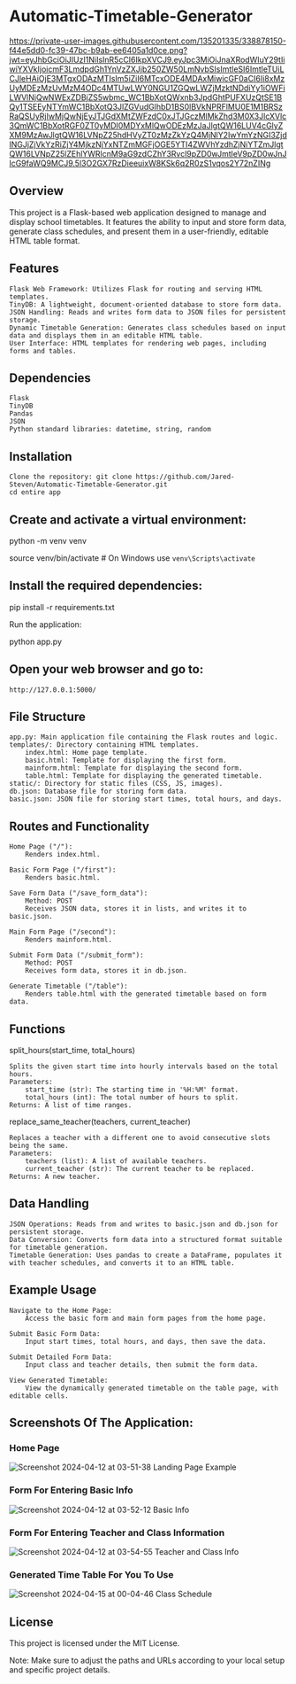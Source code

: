 # Automatic-Timetable-Generator

https://private-user-images.githubusercontent.com/135201335/338878150-f44e5dd0-fc39-47bc-b9ab-ee6405a1d0ce.png?jwt=eyJhbGciOiJIUzI1NiIsInR5cCI6IkpXVCJ9.eyJpc3MiOiJnaXRodWIuY29tIiwiYXVkIjoicmF3LmdpdGh1YnVzZXJjb250ZW50LmNvbSIsImtleSI6ImtleTUiLCJleHAiOjE3MTgxODAzMTIsIm5iZiI6MTcxODE4MDAxMiwicGF0aCI6Ii8xMzUyMDEzMzUvMzM4ODc4MTUwLWY0NGU1ZGQwLWZjMzktNDdiYy1iOWFiLWVlNjQwNWExZDBjZS5wbmc_WC1BbXotQWxnb3JpdGhtPUFXUzQtSE1BQy1TSEEyNTYmWC1BbXotQ3JlZGVudGlhbD1BS0lBVkNPRFlMU0E1M1BRSzRaQSUyRjIwMjQwNjEyJTJGdXMtZWFzdC0xJTJGczMlMkZhd3M0X3JlcXVlc3QmWC1BbXotRGF0ZT0yMDI0MDYxMlQwODEzMzJaJlgtQW16LUV4cGlyZXM9MzAwJlgtQW16LVNpZ25hdHVyZT0zMzZkYzQ4MjNlY2IwYmYzNGI3ZjdlNGJjZjVkYzRiZjY4MjkzNjYxNTZmMGFjOGE5YTI4ZWVhYzdhZjNiYTZmJlgtQW16LVNpZ25lZEhlYWRlcnM9aG9zdCZhY3Rvcl9pZD0wJmtleV9pZD0wJnJlcG9faWQ9MCJ9.5l3O2GX7RzDieeuixW8KSk6q2R0zS1vqos2Y72nZINg


## Overview

This project is a Flask-based web application designed to manage and display school timetables. It features the ability to input and store form data, generate class schedules, and present them in a user-friendly, editable HTML table format.
## Features

    Flask Web Framework: Utilizes Flask for routing and serving HTML templates.
    TinyDB: A lightweight, document-oriented database to store form data.
    JSON Handling: Reads and writes form data to JSON files for persistent storage.
    Dynamic Timetable Generation: Generates class schedules based on input data and displays them in an editable HTML table.
    User Interface: HTML templates for rendering web pages, including forms and tables.

## Dependencies

    Flask
    TinyDB
    Pandas
    JSON
    Python standard libraries: datetime, string, random

## Installation

    Clone the repository: git clone https://github.com/Jared-Steven/Automatic-Timetable-Generator.git
    cd entire app


## Create and activate a virtual environment:

python -m venv venv

source venv/bin/activate  # On Windows use `venv\Scripts\activate`

## Install the required dependencies:

pip install -r requirements.txt

Run the application:

python app.py

## Open your web browser and go to:

    http://127.0.0.1:5000/

## File Structure

    app.py: Main application file containing the Flask routes and logic.
    templates/: Directory containing HTML templates.
        index.html: Home page template.
        basic.html: Template for displaying the first form.
        mainform.html: Template for displaying the second form.
        table.html: Template for displaying the generated timetable.
    static/: Directory for static files (CSS, JS, images).
    db.json: Database file for storing form data.
    basic.json: JSON file for storing start times, total hours, and days.

## Routes and Functionality

    Home Page ("/"):
        Renders index.html.

    Basic Form Page ("/first"):
        Renders basic.html.

    Save Form Data ("/save_form_data"):
        Method: POST
        Receives JSON data, stores it in lists, and writes it to basic.json.

    Main Form Page ("/second"):
        Renders mainform.html.

    Submit Form Data ("/submit_form"):
        Method: POST
        Receives form data, stores it in db.json.

    Generate Timetable ("/table"):
        Renders table.html with the generated timetable based on form data.

## Functions
split_hours(start_time, total_hours)

    Splits the given start time into hourly intervals based on the total hours.
    Parameters:
        start_time (str): The starting time in '%H:%M' format.
        total_hours (int): The total number of hours to split.
    Returns: A list of time ranges.

replace_same_teacher(teachers, current_teacher)

    Replaces a teacher with a different one to avoid consecutive slots being the same.
    Parameters:
        teachers (list): A list of available teachers.
        current_teacher (str): The current teacher to be replaced.
    Returns: A new teacher.

## Data Handling

    JSON Operations: Reads from and writes to basic.json and db.json for persistent storage.
    Data Conversion: Converts form data into a structured format suitable for timetable generation.
    Timetable Generation: Uses pandas to create a DataFrame, populates it with teacher schedules, and converts it to an HTML table.

## Example Usage

    Navigate to the Home Page:
        Access the basic form and main form pages from the home page.

    Submit Basic Form Data:
        Input start times, total hours, and days, then save the data.

    Submit Detailed Form Data:
        Input class and teacher details, then submit the form data.

    View Generated Timetable:
        View the dynamically generated timetable on the table page, with editable cells.


## Screenshots Of The Application:
### Home Page

![Screenshot 2024-04-12 at 03-51-38 Landing Page Example](https://github.com/Jared-Steven/Automatic-Timetable-Generator/assets/135201335/e8ad5810-8a72-4253-aa95-b27df1085c8d)

### Form For Entering Basic Info

![Screenshot 2024-04-12 at 03-52-12 Basic Info](https://github.com/Jared-Steven/Automatic-Timetable-Generator/assets/135201335/702f10ad-ec61-49b0-a4e1-53323989c167)

### Form For Entering Teacher and Class Information

![Screenshot 2024-04-12 at 03-54-55 Teacher and Class Info](https://github.com/Jared-Steven/Automatic-Timetable-Generator/assets/135201335/9b7d2446-cdfb-4f02-9aaa-e4237ed21b5f)

### Generated Time Table For You To Use

![Screenshot 2024-04-15 at 00-04-46 Class Schedule](https://github.com/Jared-Steven/Automatic-Timetable-Generator/assets/135201335/8683c068-c167-4f52-a0ef-f41e5e35c827)

## License

This project is licensed under the MIT License.

Note: Make sure to adjust the paths and URLs according to your local setup and specific project details.
